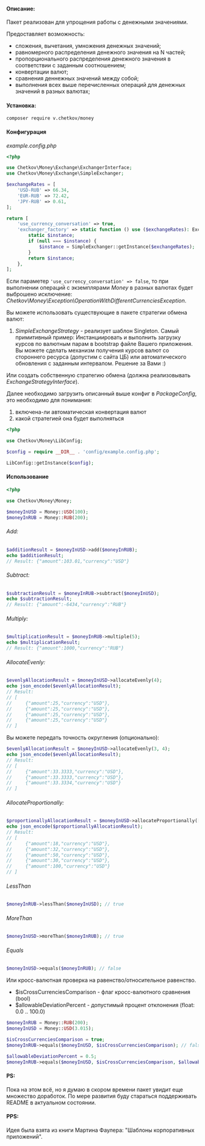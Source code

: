 #### Описание:
Пакет реализован для упрощения работы с денежными значениями. 

Предоставляет возможность:
- сложения, вычетания, умножения денежных значений;
- равномерного распределения денежного значения на N частей;
- пропорционального распределения денежного значения в соответствии с заданным соотношением;
- конвертации валют;
- сравнения деннежных значений между собой;
- выполнения всех выше перечисленных операций для денежных значений в разных валютах;

#### Установка:
```shell script
composer require v.chetkov/money
```

#### Конфигурация

_example.config.php_
```php
<?php 

use Chetkov\Money\Exchange\ExchangerInterface;
use Chetkov\Money\Exchange\SimpleExchanger;

$exchangeRates = [
    'USD-RUB' => 66.34,
    'EUR-RUB' => 72.42,
    'JPY-RUB' => 0.61,
];

return [
    'use_currency_conversation' => true,
    'exchanger_factory' => static function () use ($exchangeRates): ExchangerInterface {
        static $instance;
        if (null === $instance) {
            $instance = SimpleExchanger::getInstance($exchangeRates);
        }
        return $instance;
    },
];
```
Если параметер `'use_currency_conversation' => false`, то при выполнении операций с экземплярами _Money_ в разных валютах будет выброшено исключение: _Chetkov\Money\Exception\OperationWithDifferentCurrenciesException_.

Вы можете использовать существующие в пакете стратегии обмена валют: 
1) _SimpleExchangeStrategy_ - реализует шаблон Singleton.
Самый примитивный пример: Инстанциировать и выполнить загрузку курсов по валютным парам в bootstrap файле Вашего приложения. 
Вы можете сделать механизм получения курсов валют со стороннего ресурса (допустим с сайта ЦБ) или автоматического обновления с заданным интервалом. Решение за Вами :)

Или создать собственную стратегию обмена (должна реализовывать _ExchangeStrategyInterface_).

Далее необходимо загрузить описанный выше конфиг в _PackageConfig_, это необходимо для понимания:
1) включена-ли автоматическая конвертация валют
2) какой стратегией она будет выполняться
```php
<?php 

use Chetkov\Money\LibConfig;

$config = require __DIR__ . 'config/example.config.php';

LibConfig::getInstance($config);
```

#### Использование
```php
<?php

use Chetkov\Money\Money;

$moneyInUSD = Money::USD(100);
$moneyInRUB = Money::RUB(200);
```

###### Add:
```php
$additionResult = $moneyInUSD->add($moneyInRUB);
echo $additionResult; 
// Result: {"amount":103.01,"currency":"USD"}
```

###### Subtract:
```php
$subtractionResult = $moneyInRUB->subtract($moneyInUSD);
echo $subtractionResult; 
// Result: {"amount":-6434,"currency":"RUB"}
```

###### Multiply:
```php
$multiplicationResult = $moneyInRUB->multiple(5);
echo $multiplicationResult; 
// Result: {"amount":1000,"currency":"RUB"}
```

###### AllocateEvenly:
```php
$evenlyAllocationResult = $moneyInUSD->allocateEvenly(4);
echo json_encode($evenlyAllocationResult);
// Result: 
// [
//     {"amount":25,"currency":"USD"},
//     {"amount":25,"currency":"USD"},
//     {"amount":25,"currency":"USD"},
//     {"amount":25,"currency":"USD"}
// ]
```

Вы можете передать точность округления (опционально):
```php
$evenlyAllocationResult = $moneyInUSD->allocateEvenly(3, 4);
echo json_encode($evenlyAllocationResult);
// Result: 
// [
//     {"amount":33.3333,"currency":"USD"},
//     {"amount":33.3333,"currency":"USD"},
//     {"amount":33.3334,"currency":"USD"}
// ]
```

###### AllocateProportionally:
```php
$proportionallyAllocationResult = $moneyInUSD->allocateProportionally([0.18, 0.32, 0.5, 0.3, 1]);
echo json_encode($proportionallyAllocationResult);
// Result: 
// [
//     {"amount":18,"currency":"USD"},
//     {"amount":32,"currency":"USD"},
//     {"amount":50,"currency":"USD"},
//     {"amount":30,"currency":"USD"},
//     {"amount":100,"currency":"USD"}
// ]
```

###### LessThan
```php
$moneyInRUB->lessThan($moneyInUSD); // true
```

###### MoreThan
```php
$moneyInUSD->moreThan($moneyInRUB); // true
```

###### Equals
```php
$moneyInUSD->equals($moneyInRUB); // false
```

Или кросс-валютная проверка на равенство/относительное равенство.

- $isCrossCurrenciesComparison - флаг кросс-валютного сравнения (bool)
- $allowableDeviationPercent - допустимый процент отклонения (float: 0.0 .. 100.0)
```php
$moneyInRUB = Money::RUB(200);
$moneyInUSD = Money::USD(3.015);

$isCrossCurrenciesComparison = true;
$moneyInRUB->equals($moneyInUSD, $isCrossCurrenciesComparison); // false

$allowableDeviationPercent = 0.5;
$moneyInRUB->equals($moneyInUSD, $isCrossCurrenciesComparison, $allowableDeviationPercent); // true
```

#### PS:
Пока на этом всё, но я думаю в скором времени пакет увидит еще множество доработок. По мере развития буду стараться поддерживать README в актуальном состоянии.

#### PPS:
Идея была взята из книги Мартина Фаулера: "Шаблоны корпоративных приложений". 